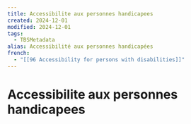 ```yaml
---
title: Accessibilite aux personnes handicapees
created: 2024-12-01
modified: 2024-12-01
tags:
  - TBSMetadata
alias: Accessibilité aux personnes handicapées
french:
  - "[[96 Accessibility for persons with disabilities]]"
---
```

# Accessibilite aux personnes handicapees
